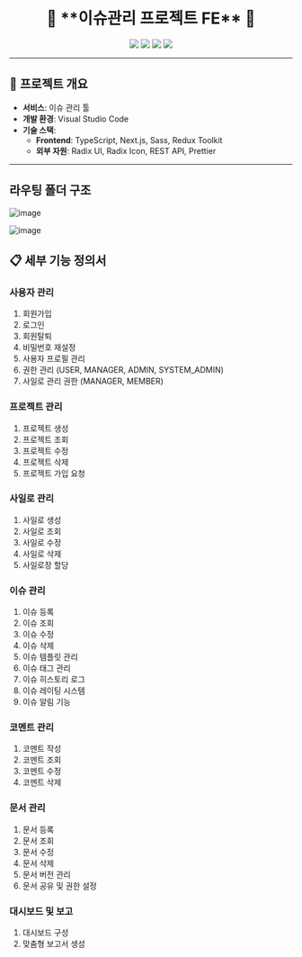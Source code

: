 <h1 align="center">🙌 **이슈관리 프로젝트 FE** 🙌</h1>

<p align="center">
  <img src="https://img.shields.io/badge/-NextJS-05122A?style=flat&logo=Next.js&logoColor=white"/>
  <img src="https://img.shields.io/badge/-TypeScript-05122A?style=flat&logo=Typescript&logoColor=blue"/>
  <img src="https://img.shields.io/badge/-SASS-05122A?style=flat&logo=Sass&logoColor=red"/>
  <img src="https://img.shields.io/badge/-Redux%20Toolkit-05122A?style=flat&logo=Redux&logoColor=white"/>
</p>

---

## 📌 **프로젝트 개요**

- **서비스**: 이슈 관리 툴
- **개발 환경**: Visual Studio Code
- **기술 스택**: 
  - **Frontend**: TypeScript, Next.js, Sass, Redux Toolkit
  - **외부 자원**: Radix UI, Radix Icon, REST API, Prettier

---

## 라우팅 폴더 구조

![image](https://github.com/user-attachments/assets/05fceb86-66b7-4328-a991-50883ae817b1)

![image](https://github.com/user-attachments/assets/57551ba0-f6fd-448b-aac1-33fd83facdad)




## 📋 **세부 기능 정의서**

### **사용자 관리**
1. 회원가입
2. 로그인
3. 회원탈퇴
4. 비밀번호 재설정
5. 사용자 프로필 관리
6. 권한 관리 (USER, MANAGER, ADMIN, SYSTEM_ADMIN)
7. 사일로 관리 권한 (MANAGER, MEMBER)

### **프로젝트 관리**
1. 프로젝트 생성
2. 프로젝트 조회
3. 프로젝트 수정
4. 프로젝트 삭제
5. 프로젝트 가입 요청

### **사일로 관리**
1. 사일로 생성
2. 사일로 조회
3. 사일로 수정
4. 사일로 삭제
5. 사일로장 할당

### **이슈 관리**
1. 이슈 등록
2. 이슈 조회
3. 이슈 수정
4. 이슈 삭제
5. 이슈 템플릿 관리
6. 이슈 태그 관리
7. 이슈 히스토리 로그
8. 이슈 레이팅 시스템
9. 이슈 알림 기능

### **코멘트 관리**
1. 코멘트 작성
2. 코멘트 조회
3. 코멘트 수정
4. 코멘트 삭제

### **문서 관리**
1. 문서 등록
2. 문서 조회
3. 문서 수정
4. 문서 삭제
5. 문서 버전 관리
6. 문서 공유 및 권한 설정

### **대시보드 및 보고**
1. 대시보드 구성
2. 맞춤형 보고서 생성



